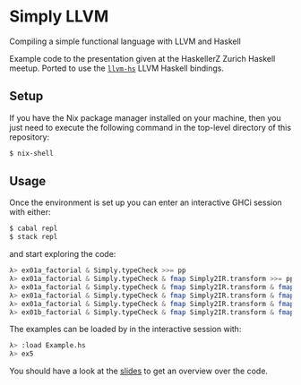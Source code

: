 # Simply LLVM

Compiling a simple functional language with LLVM and Haskell

Example code to the presentation given at the HaskellerZ Zurich Haskell meetup.
Ported to use the [`llvm-hs`](https://github.com/llvm-hs/llvm-hs)
LLVM Haskell bindings.


## Setup

If you have the Nix package manager installed on your machine,
then you just need to execute the following command in the top-level
directory of this repository:

``` sh
$ nix-shell
```


## Usage

Once the environment is set up you can enter an interactive GHCi session with either:

``` sh
$ cabal repl
$ stack repl
```

and start exploring the code:

``` hs
λ> ex01a_factorial & Simply.typeCheck >>= pp
λ> ex01a_factorial & Simply.typeCheck & fmap Simply2IR.transform >>= pp
λ> ex01a_factorial & Simply.typeCheck & fmap Simply2IR.transform & fmap IR2LLVM.transform >>= printLLVM
λ> ex01a_factorial & Simply.typeCheck & fmap Simply2IR.transform & fmap IR2LLVM.transform >>= printLLVMOpt optInline
λ> ex01a_factorial & Simply.typeCheck & fmap Simply2IR.transform & fmap IR2LLVM.transform >>= printAssemblyOpt optInline
λ> ex01b_factorial & Simply.typeCheck & fmap Simply2IR.transform & fmap IR2LLVM.transform >>= exec [5]
```

The examples can be loaded by in the interactive session with:

``` sh
λ> :load Example.hs
λ> ex5
```

You should have a look at the [slides](slides/slides.md)
to get an overview over the code.
